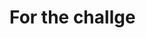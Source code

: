 <!DOCTYPE html>
<html lang="en">
<head>
    <meta charset="UTF-8">
    <meta name="viewport" content="width=device-width, initial-scale=1.0">
    <title>Your challger</title>
    <link rel="stylesheet" href="style.css">
   <link rel="stylesheet" href="https://github.com/fq5333046-lang/studious-pancake.git">
</head>
<body>
    <h1>For the challge</h1>
</body>
</html>
